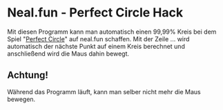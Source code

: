 # Neal.fun - Perfect Circle Hack
Mit diesen Programm kann man automatisch einen 99,99% Kreis bei dem Spiel "[Perfect Circle](https://neal.fun/perfect-circle/)" auf neal.fun schaffen. 
Mit der Zeile ... wird automatisch der nächste Punkt auf einem Kreis berechnet und anschließend wird die Maus dahin bewegt. 


## Achtung! 
Während das Programm läuft, kann man selber nicht mehr die Maus bewegen. 
